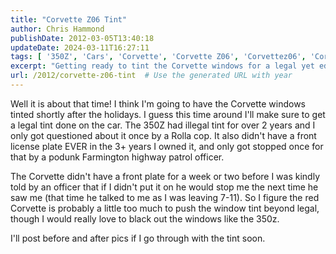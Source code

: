 ```yaml
---
title: "Corvette Z06 Tint"
author: Chris Hammond
publishDate: 2012-03-05T13:40:18
updateDate: 2024-03-11T16:27:11
tags: [ '350Z', 'Cars', 'Corvette', 'Corvette Z06', 'Corvettez06', 'CorvetteZ06org', 'Nissan', 'Project 350Z', 'Project350z', 'Project350zcom' ]
excerpt: "Getting ready to tint the Corvette windows for a legal yet edgy look, reminiscing on past experiences with the 350Z. Stay tuned for updates!"
url: /2012/corvette-z06-tint  # Use the generated URL with year
---
```

<p>Well it is about that time! I think I&#39;m going to have the Corvette windows tinted shortly after the holidays. I guess this time around I&#39;ll make sure to get a legal tint done on the car. The 350Z had illegal tint for over 2 years and I only got questioned about it once by a Rolla cop. It also didn&#39;t have a front license plate EVER in the 3+ years I owned it, and only got stopped once for that by a podunk Farmington highway patrol officer.</p>  <p>The Corvette didn&#39;t have a front plate for a week or two before I was kindly told by an officer that if I didn&#39;t put it on he would stop me the next time he saw me (that time he talked to me as I was leaving 7-11). So I figure the red Corvette is probably a little too much to push the window tint beyond legal, though I would really love to black out the windows like the 350z.</p>  <p>I&#39;ll post before and after pics if I go through with the tint soon.</p> 


